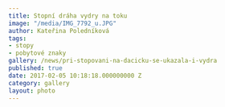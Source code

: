```yaml
---
title: Stopní dráha vydry na toku
image: "/media/IMG_7792_u.JPG"
author: Kateřina Poledníková
tags:
- stopy
- pobytové znaky
gallery: /news/pri-stopovani-na-dacicku-se-ukazala-i-vydra
published: true
date: 2017-02-05 10:18:18.000000000 Z
category: gallery
layout: photo
---
```

